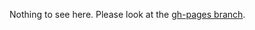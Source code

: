 Nothing to see here. Please look at the [gh-pages branch](https://github.com/mitcho/lingui.ca/tree/gh-pages).
